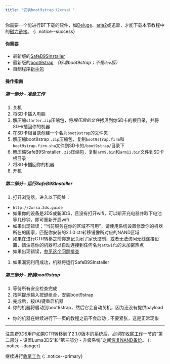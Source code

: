 ```yaml
---
title: "安装boot9strap（2xrsa）"
---
```


你需要一个能进行BT下载的软件，如[Deluge](http://dev.deluge-torrent.org/wiki/Download)、[aria2](https://aria2.github.io/)或迅雷，才能下载本节教程中的[磁力链接](http://baike.baidu.com/item/%E7%A3%81%E5%8A%9B%E9%93%BE%E6%8E%A5)。
{: .notice--success}

#### 你需要

* 最新版的[SafeB9SInstaller](https://github.com/d0k3/SafeB9SInstaller/releases/latest)
* 最新版的[boot9strap](https://github.com/SciresM/boot9strap/releases/latest) *（标准boot9strap；不是`dev`版）*
* 自制程序[新手包](http://smealum.github.io/ninjhax2/starter.zip)

#### 操作指南

##### 第一部分 - 准备工作

1. 关机
1. 将SD卡插入电脑
1. 解压缩`starter.zip`压缩包，将*解压后的文件*拷贝到你SD卡的根目录，并将SD卡插回你的机器
1. 在SD卡根目录创建一个名为`boot9strap`的文件夹
1. 解压缩boot9strap `.zip`压缩包，复制`boot9strap.firm`和`boot9strap.firm.sha`文件到SD卡的`/boot9strap/`目录下
1. 解压缩SafeB9SInstaller `.zip`压缩包，复制`arm9.bin`和`arm11.bin`文件到SD卡根目录
1. 将SD卡插回你的机器
1. 开机

##### 第二部分 - 运行SafeB9SInstaller

1. 打开浏览器，进入以下网址：
  + `http://2xrsa.3ds.guide`
  + 如果你的设备是2DS或新3DS，且没有打开wifi，可以断开充电器并取下电池等几秒钟，即可重新开启wifi
  + 如果出现错误：“当前服务在你的区域不可用”，请使用系统设置修改你的机器所在的国家，匹配你安装的2.1.0 ctr转移镜像所对应的NAND区域
  + 如果在进行CTR转移之前你忘记关闭了家长控制，或者无法访问无线连接设置，请注意你的机器可以自动连接到任何名为`attwifi`的未加密热点
  + 如果出现错误，[参见这个问题排查](troubleshooting#ts_browser)
1. 如果漏洞利用成功，机器将运行SafeB9SInstaller

##### 第三部分 - 安装boot9strap

1. 等待所有安全检查完成
1. 按照提示输入按键组合，安装boot9strap
1. 完成后，按(A)键重启机器
1. 你的机器将启动到boot9strap，然后它会自动关机，因为还没有提供payload
  + 你的机器在继续进行下一页的教程之前不会启动；不要紧张，这是正常现象

___

注意*新3DS*用户如果CTR转移到了2.1.0版本的系统后，*必须*在[收尾工作](finalizing-setup)一节的“第二部分 - 设置Luma3DS”和“第三部分 - 升级系统”之间[恢复NAND备份](godmode9-usage#nand_restore)。
{: .notice--danger}

继续进行[收尾工作](finalizing-setup)
{: .notice--primary}
